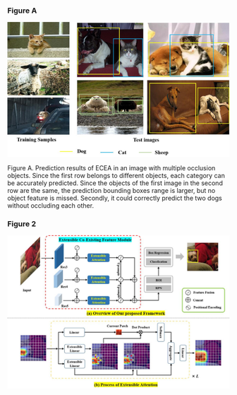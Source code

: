 ### Figure A

![image-20230704092425451](assets/FigureA.png)

Figure A. Prediction results of ECEA in an image with multiple occlusion objects. Since the first row belongs to different objects, each category can be accurately predicted. Since the objects of the first image in the second row are the same, the prediction bounding boxes range is larger, but no object feature is missed. Secondly, it could correctly predict the two dogs without occluding each other.



### Figure 2

![Figure2](./assets/Figure2.jpg)
